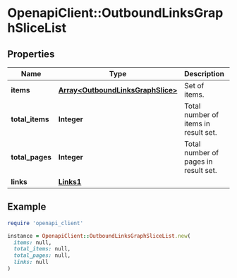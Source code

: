 # OpenapiClient::OutboundLinksGraphSliceList

## Properties

| Name | Type | Description | Notes |
| ---- | ---- | ----------- | ----- |
| **items** | [**Array&lt;OutboundLinksGraphSlice&gt;**](OutboundLinksGraphSlice.md) | Set of items. |  |
| **total_items** | **Integer** | Total number of items in result set. |  |
| **total_pages** | **Integer** | Total number of pages in result set. |  |
| **links** | [**Links1**](Links1.md) |  | [optional] |

## Example

```ruby
require 'openapi_client'

instance = OpenapiClient::OutboundLinksGraphSliceList.new(
  items: null,
  total_items: null,
  total_pages: null,
  links: null
)
```

